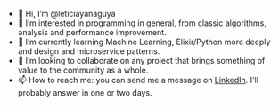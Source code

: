 - 👋 Hi, I’m @leticiayanaguya
- 👀 I’m interested in programming in general, from classic algorithms, analysis and performance improvement.
- 🌱 I’m currently learning Machine Learning, Elixir/Python more deeply and design and microservice patterns.
- 💞️ I’m looking to collaborate on any project that brings something of value to the community as a whole.
- 📫 How to reach me: you can send me a message on [LinkedIn](https://www.linkedin.com/in/leticiayanaguya/). I'll probably answer in one or two days.
